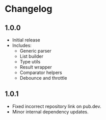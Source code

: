 # Changelog

## 1.0.0

- Initial release
- Includes:
  - Generic parser
  - List builder
  - Type utils
  - Result wrapper
  - Comparator helpers
  - Debounce and throttle


## 1.0.1
* Fixed incorrect repository link on pub.dev.
* Minor internal dependency updates.